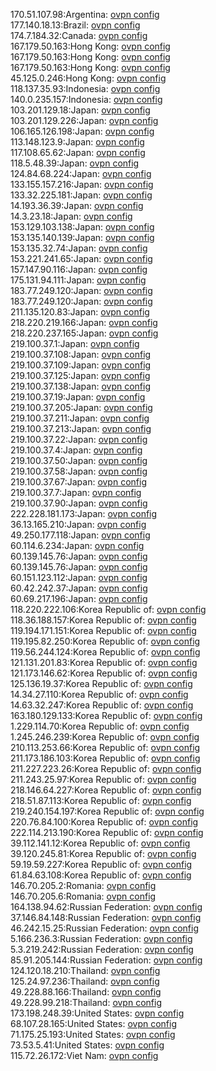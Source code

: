 170.51.107.98:Argentina: [ovpn config](vpn/170_51_107_98.ovpn)  
177.140.18.13:Brazil: [ovpn config](vpn/177_140_18_13.ovpn)  
174.7.184.32:Canada: [ovpn config](vpn/174_7_184_32.ovpn)  
167.179.50.163:Hong Kong: [ovpn config](vpn/167_179_50_163.ovpn)  
167.179.50.163:Hong Kong: [ovpn config](vpn/167_179_50_163.ovpn)  
167.179.50.163:Hong Kong: [ovpn config](vpn/167_179_50_163.ovpn)  
45.125.0.246:Hong Kong: [ovpn config](vpn/45_125_0_246.ovpn)  
118.137.35.93:Indonesia: [ovpn config](vpn/118_137_35_93.ovpn)  
140.0.235.157:Indonesia: [ovpn config](vpn/140_0_235_157.ovpn)  
103.201.129.18:Japan: [ovpn config](vpn/103_201_129_18.ovpn)  
103.201.129.226:Japan: [ovpn config](vpn/103_201_129_226.ovpn)  
106.165.126.198:Japan: [ovpn config](vpn/106_165_126_198.ovpn)  
113.148.123.9:Japan: [ovpn config](vpn/113_148_123_9.ovpn)  
117.108.65.62:Japan: [ovpn config](vpn/117_108_65_62.ovpn)  
118.5.48.39:Japan: [ovpn config](vpn/118_5_48_39.ovpn)  
124.84.68.224:Japan: [ovpn config](vpn/124_84_68_224.ovpn)  
133.155.157.216:Japan: [ovpn config](vpn/133_155_157_216.ovpn)  
133.32.225.181:Japan: [ovpn config](vpn/133_32_225_181.ovpn)  
14.193.36.39:Japan: [ovpn config](vpn/14_193_36_39.ovpn)  
14.3.23.18:Japan: [ovpn config](vpn/14_3_23_18.ovpn)  
153.129.103.138:Japan: [ovpn config](vpn/153_129_103_138.ovpn)  
153.135.140.139:Japan: [ovpn config](vpn/153_135_140_139.ovpn)  
153.135.32.74:Japan: [ovpn config](vpn/153_135_32_74.ovpn)  
153.221.241.65:Japan: [ovpn config](vpn/153_221_241_65.ovpn)  
157.147.90.116:Japan: [ovpn config](vpn/157_147_90_116.ovpn)  
175.131.94.111:Japan: [ovpn config](vpn/175_131_94_111.ovpn)  
183.77.249.120:Japan: [ovpn config](vpn/183_77_249_120.ovpn)  
183.77.249.120:Japan: [ovpn config](vpn/183_77_249_120.ovpn)  
211.135.120.83:Japan: [ovpn config](vpn/211_135_120_83.ovpn)  
218.220.219.166:Japan: [ovpn config](vpn/218_220_219_166.ovpn)  
218.220.237.165:Japan: [ovpn config](vpn/218_220_237_165.ovpn)  
219.100.37.1:Japan: [ovpn config](vpn/219_100_37_1.ovpn)  
219.100.37.108:Japan: [ovpn config](vpn/219_100_37_108.ovpn)  
219.100.37.109:Japan: [ovpn config](vpn/219_100_37_109.ovpn)  
219.100.37.125:Japan: [ovpn config](vpn/219_100_37_125.ovpn)  
219.100.37.138:Japan: [ovpn config](vpn/219_100_37_138.ovpn)  
219.100.37.19:Japan: [ovpn config](vpn/219_100_37_19.ovpn)  
219.100.37.205:Japan: [ovpn config](vpn/219_100_37_205.ovpn)  
219.100.37.211:Japan: [ovpn config](vpn/219_100_37_211.ovpn)  
219.100.37.213:Japan: [ovpn config](vpn/219_100_37_213.ovpn)  
219.100.37.22:Japan: [ovpn config](vpn/219_100_37_22.ovpn)  
219.100.37.4:Japan: [ovpn config](vpn/219_100_37_4.ovpn)  
219.100.37.50:Japan: [ovpn config](vpn/219_100_37_50.ovpn)  
219.100.37.58:Japan: [ovpn config](vpn/219_100_37_58.ovpn)  
219.100.37.67:Japan: [ovpn config](vpn/219_100_37_67.ovpn)  
219.100.37.7:Japan: [ovpn config](vpn/219_100_37_7.ovpn)  
219.100.37.90:Japan: [ovpn config](vpn/219_100_37_90.ovpn)  
222.228.181.173:Japan: [ovpn config](vpn/222_228_181_173.ovpn)  
36.13.165.210:Japan: [ovpn config](vpn/36_13_165_210.ovpn)  
49.250.177.118:Japan: [ovpn config](vpn/49_250_177_118.ovpn)  
60.114.6.234:Japan: [ovpn config](vpn/60_114_6_234.ovpn)  
60.139.145.76:Japan: [ovpn config](vpn/60_139_145_76.ovpn)  
60.139.145.76:Japan: [ovpn config](vpn/60_139_145_76.ovpn)  
60.151.123.112:Japan: [ovpn config](vpn/60_151_123_112.ovpn)  
60.42.242.37:Japan: [ovpn config](vpn/60_42_242_37.ovpn)  
60.69.217.196:Japan: [ovpn config](vpn/60_69_217_196.ovpn)  
118.220.222.106:Korea Republic of: [ovpn config](vpn/118_220_222_106.ovpn)  
118.36.188.157:Korea Republic of: [ovpn config](vpn/118_36_188_157.ovpn)  
119.194.171.151:Korea Republic of: [ovpn config](vpn/119_194_171_151.ovpn)  
119.195.82.250:Korea Republic of: [ovpn config](vpn/119_195_82_250.ovpn)  
119.56.244.124:Korea Republic of: [ovpn config](vpn/119_56_244_124.ovpn)  
121.131.201.83:Korea Republic of: [ovpn config](vpn/121_131_201_83.ovpn)  
121.173.146.62:Korea Republic of: [ovpn config](vpn/121_173_146_62.ovpn)  
125.136.19.37:Korea Republic of: [ovpn config](vpn/125_136_19_37.ovpn)  
14.34.27.110:Korea Republic of: [ovpn config](vpn/14_34_27_110.ovpn)  
14.63.32.247:Korea Republic of: [ovpn config](vpn/14_63_32_247.ovpn)  
163.180.129.133:Korea Republic of: [ovpn config](vpn/163_180_129_133.ovpn)  
1.229.114.70:Korea Republic of: [ovpn config](vpn/1_229_114_70.ovpn)  
1.245.246.239:Korea Republic of: [ovpn config](vpn/1_245_246_239.ovpn)  
210.113.253.66:Korea Republic of: [ovpn config](vpn/210_113_253_66.ovpn)  
211.173.186.103:Korea Republic of: [ovpn config](vpn/211_173_186_103.ovpn)  
211.227.223.26:Korea Republic of: [ovpn config](vpn/211_227_223_26.ovpn)  
211.243.25.97:Korea Republic of: [ovpn config](vpn/211_243_25_97.ovpn)  
218.146.64.227:Korea Republic of: [ovpn config](vpn/218_146_64_227.ovpn)  
218.51.87.113:Korea Republic of: [ovpn config](vpn/218_51_87_113.ovpn)  
219.240.154.197:Korea Republic of: [ovpn config](vpn/219_240_154_197.ovpn)  
220.76.84.100:Korea Republic of: [ovpn config](vpn/220_76_84_100.ovpn)  
222.114.213.190:Korea Republic of: [ovpn config](vpn/222_114_213_190.ovpn)  
39.112.141.12:Korea Republic of: [ovpn config](vpn/39_112_141_12.ovpn)  
39.120.245.81:Korea Republic of: [ovpn config](vpn/39_120_245_81.ovpn)  
59.19.59.227:Korea Republic of: [ovpn config](vpn/59_19_59_227.ovpn)  
61.84.63.108:Korea Republic of: [ovpn config](vpn/61_84_63_108.ovpn)  
146.70.205.2:Romania: [ovpn config](vpn/146_70_205_2.ovpn)  
146.70.205.6:Romania: [ovpn config](vpn/146_70_205_6.ovpn)  
164.138.94.62:Russian Federation: [ovpn config](vpn/164_138_94_62.ovpn)  
37.146.84.148:Russian Federation: [ovpn config](vpn/37_146_84_148.ovpn)  
46.242.15.25:Russian Federation: [ovpn config](vpn/46_242_15_25.ovpn)  
5.166.236.3:Russian Federation: [ovpn config](vpn/5_166_236_3.ovpn)  
5.3.219.242:Russian Federation: [ovpn config](vpn/5_3_219_242.ovpn)  
85.91.205.144:Russian Federation: [ovpn config](vpn/85_91_205_144.ovpn)  
124.120.18.210:Thailand: [ovpn config](vpn/124_120_18_210.ovpn)  
125.24.97.236:Thailand: [ovpn config](vpn/125_24_97_236.ovpn)  
49.228.88.166:Thailand: [ovpn config](vpn/49_228_88_166.ovpn)  
49.228.99.218:Thailand: [ovpn config](vpn/49_228_99_218.ovpn)  
173.198.248.39:United States: [ovpn config](vpn/173_198_248_39.ovpn)  
68.107.28.165:United States: [ovpn config](vpn/68_107_28_165.ovpn)  
71.175.25.193:United States: [ovpn config](vpn/71_175_25_193.ovpn)  
73.53.5.41:United States: [ovpn config](vpn/73_53_5_41.ovpn)  
115.72.26.172:Viet Nam: [ovpn config](vpn/115_72_26_172.ovpn)  
